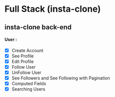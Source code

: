 # Full Stack (insta-clone)

## insta-clone back-end

#### User :

- [x] Create Account
- [x] See Profile
- [x] Edit Profile
- [x] Follow User
- [x] UnFollow User
- [x] See Followers and See Following with Pagination
- [x] Computed Fields
- [x] Searching Users
